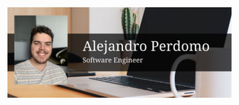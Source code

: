 <img src="https://raw.githubusercontent.com/Apergot/Apergot/master/github_banner.png" alt="Banner with my name and occupation, including image">
